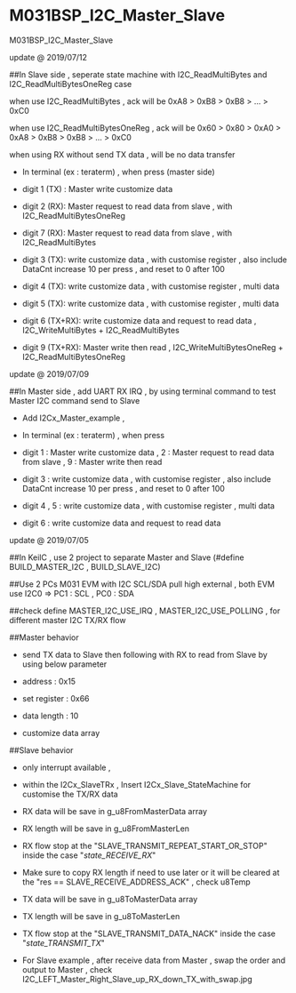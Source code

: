 # M031BSP_I2C_Master_Slave
 M031BSP_I2C_Master_Slave

update @ 2019/07/12

##In Slave side , seperate state machine with I2C_ReadMultiBytes and I2C_ReadMultiBytesOneReg case

when use I2C_ReadMultiBytes , ack will be 0xA8 > 0xB8 > 0xB8 > ... > 0xC0

when use I2C_ReadMultiBytesOneReg , ack will be 0x60 > 0x80 > 0xA0 > 0xA8 > 0xB8 > 0xB8 > ... > 0xC0

when using RX without send TX data , will be no data transfer

- In terminal (ex : teraterm) , when press (master side)

- digit 1 (TX) : Master write customize data

- digit 2 (RX): Master request to read data from slave , with I2C_ReadMultiBytesOneReg

- digit 7 (RX): Master request to read data from slave , with I2C_ReadMultiBytes

- digit 3 (TX): write customize data , with customise register , also include DataCnt increase 10 per press , and reset to 0 after 100

- digit 4 (TX): write customize data , with customise register , multi data

- digit 5 (TX): write customize data , with customise register , multi data

- digit 6 (TX+RX): write customize data and request to read data , I2C_WriteMultiBytes + I2C_ReadMultiBytes

- digit 9 (TX+RX): Master write then read , I2C_WriteMultiBytesOneReg + I2C_ReadMultiBytesOneReg


update @ 2019/07/09

##In Master side , add UART RX IRQ , by using terminal command to test Master I2C command send to Slave

- Add I2Cx_Master_example , 

- In terminal (ex : teraterm) , when press 

- digit 1 : Master write customize data , 2 : Master request to read data from slave , 9 : Master write then read

- digit 3 : write customize data , with customise register , also include DataCnt increase 10 per press , and reset to 0 after 100

- digit 4 , 5  : write customize data , with customise register , multi data

- digit 6 : write customize data and request to read data

update @ 2019/07/05

##In KeilC , use 2 project to separate Master and Slave (#define BUILD_MASTER_I2C , BUILD_SLAVE_I2C)

##Use 2 PCs M031 EVM with I2C SCL/SDA pull high external , both EVM use I2C0 => PC1 : SCL , PC0 : SDA

##check define MASTER_I2C_USE_IRQ , MASTER_I2C_USE_POLLING , for different master I2C TX/RX flow

##Master behavior 

- send TX data to Slave then following with RX to read from Slave by using below parameter

- address : 0x15 

- set register : 0x66 

- data length : 10 

- customize data array 

##Slave behavior

- only interrupt available , 

- within the I2Cx_SlaveTRx , Insert I2Cx_Slave_StateMachine for customise the TX/RX data

- RX data will be save in g_u8FromMasterData array 

- RX length will be save in g_u8FromMasterLen

- RX flow stop at the "SLAVE_TRANSMIT_REPEAT_START_OR_STOP" inside the case "_state_RECEIVE_RX_" 

- Make sure to copy RX length if need to use later or it will be cleared at the "res == SLAVE_RECEIVE_ADDRESS_ACK" , check u8Temp

- TX data will be save in g_u8ToMasterData array 

- TX length will be save in g_u8ToMasterLen

- TX flow stop at the "SLAVE_TRANSMIT_DATA_NACK" inside the case "_state_TRANSMIT_TX_" 

- For Slave example , after receive data from Master , swap the order and output to Master , check I2C_LEFT_Master_Right_Slave_up_RX_down_TX_with_swap.jpg
